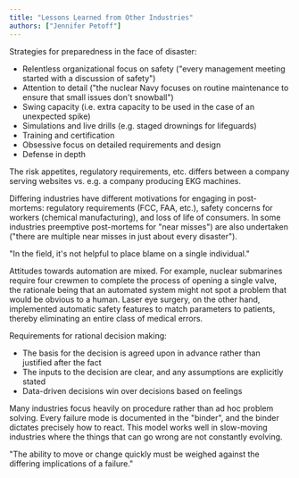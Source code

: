 ```yaml
---
title: "Lessons Learned from Other Industries"
authors: ["Jennifer Petoff"]
---
```


Strategies for preparedness in the face of disaster:
- Relentless organizational focus on safety ("every management meeting started with a discussion of safety")
- Attention to detail ("the nuclear Navy focuses on routine maintenance to ensure that small issues don't snowball")
- Swing capacity (i.e. extra capacity to be used in the case of an unexpected spike)
- Simulations and live drills (e.g. staged drownings for lifeguards)
- Training and certification
- Obsessive focus on detailed requirements and design
- Defense in depth

The risk appetites, regulatory requirements, etc. differs between a company serving websites vs. e.g. a company producing EKG machines.

Differing industries have different motivations for engaging in post-mortems: regulatory requirements (FCC, FAA, etc.), safety concerns for workers (chemical manufacturing), and loss of life of consumers. In some industries preemptive post-mortems for "near misses") are also undertaken ("there are multiple near misses in just about every disaster").

"In the field, it's not helpful to place blame on a single individual."

Attitudes towards automation are mixed. For example, nuclear submarines require four crewmen to complete the process of opening a single valve, the rationale being that an automated system might not spot a problem that would be obvious to a human. Laser eye surgery, on the other hand, implemented automatic safety features to match parameters to patients, thereby eliminating an entire class of medical errors.

Requirements for rational decision making:
- The basis for the decision is agreed upon in advance rather than justified after the fact
- The inputs to the decision are clear, and any assumptions are explicitly stated
- Data-driven decisions win over decisions based on feelings

Many industries focus heavily on procedure rather than ad hoc problem solving. Every failure mode is documented in the "binder", and the binder dictates precisely how to react. This model works well in slow-moving industries where the things that can go wrong are not constantly evolving.

"The ability to move or change quickly must be weighed against the differing implications of a failure."
